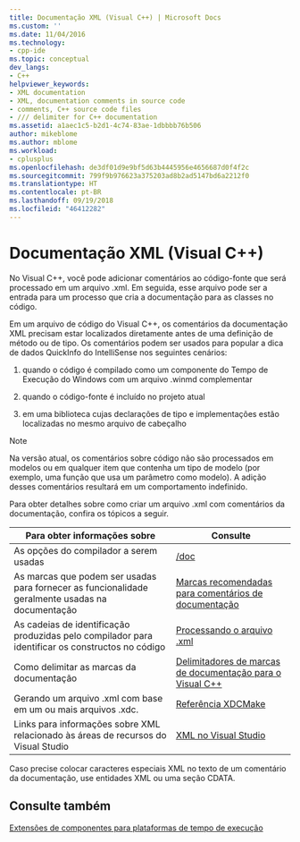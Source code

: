 ```yaml
---
title: Documentação XML (Visual C++) | Microsoft Docs
ms.custom: ''
ms.date: 11/04/2016
ms.technology:
- cpp-ide
ms.topic: conceptual
dev_langs:
- C++
helpviewer_keywords:
- XML documentation
- XML, documentation comments in source code
- comments, C++ source code files
- /// delimiter for C++ documentation
ms.assetid: a1aec1c5-b2d1-4c74-83ae-1dbbbb76b506
author: mikeblome
ms.author: mblome
ms.workload:
- cplusplus
ms.openlocfilehash: de3df01d9e9bf5d63b4445956e4656687d0f4f2c
ms.sourcegitcommit: 799f9b976623a375203ad8b2ad5147bd6a2212f0
ms.translationtype: HT
ms.contentlocale: pt-BR
ms.lasthandoff: 09/19/2018
ms.locfileid: "46412282"
---
```

# <a name="xml-documentation-visual-c"></a>Documentação XML (Visual C++)

No Visual C++, você pode adicionar comentários ao código-fonte que será processado em um arquivo .xml. Em seguida, esse arquivo pode ser a entrada para um processo que cria a documentação para as classes no código.

Em um arquivo de código do Visual C++, os comentários da documentação XML precisam estar localizados diretamente antes de uma definição de método ou de tipo. Os comentários podem ser usados para popular a dica de dados QuickInfo do IntelliSense nos seguintes cenários:

1. quando o código é compilado como um componente do Tempo de Execução do Windows com um arquivo .winmd complementar

1. quando o código-fonte é incluído no projeto atual

1. em uma biblioteca cujas declarações de tipo e implementações estão localizadas no mesmo arquivo de cabeçalho

> [!NOTE]
>  Na versão atual, os comentários sobre código não são processados em modelos ou em qualquer item que contenha um tipo de modelo (por exemplo, uma função que usa um parâmetro como modelo). A adição desses comentários resultará em um comportamento indefinido.

Para obter detalhes sobre como criar um arquivo .xml com comentários da documentação, confira os tópicos a seguir.

|Para obter informações sobre|Consulte|
|---------------------------|---------|
|As opções do compilador a serem usadas|[/doc](../build/reference/doc-process-documentation-comments-c-cpp.md)|
|As marcas que podem ser usadas para fornecer as funcionalidade geralmente usadas na documentação|[Marcas recomendadas para comentários de documentação](../ide/recommended-tags-for-documentation-comments-visual-cpp.md)|
|As cadeias de identificação produzidas pelo compilador para identificar os constructos no código|[Processando o arquivo .xml](../ide/dot-xml-file-processing.md)|
|Como delimitar as marcas da documentação|[Delimitadores de marcas de documentação para o Visual C++](../ide/delimiters-for-visual-cpp-documentation-tags.md)|
|Gerando um arquivo .xml com base em um ou mais arquivos .xdc.|[Referência XDCMake](../ide/xdcmake-reference.md)|
|Links para informações sobre XML relacionado às áreas de recursos do Visual Studio|[XML no Visual Studio](/visualstudio/xml-tools/xml-tools-in-visual-studio)|

Caso precise colocar caracteres especiais XML no texto de um comentário da documentação, use entidades XML ou uma seção CDATA.

## <a name="see-also"></a>Consulte também

[Extensões de componentes para plataformas de tempo de execução](../windows/component-extensions-for-runtime-platforms.md)